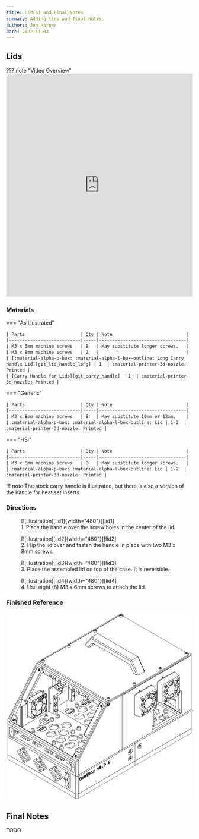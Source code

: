 ```yaml
---
title: Lid(s) and Final Notes
summary: Adding lids and final notes.
authors: Jon Harper
date: 2022-11-03
---
```


## Lids

??? note "Video Overview"
    <iframe src="https://jon-harper.github.io/OmniBox/video/0.9.9/lid.mp4" frameborder="0" width="100%" height="600px" allowfullscreen></iframe>

### Materials

=== "As Illustrated"

    | Parts                     | Qty | Note                            |
    |---------------------------|-----|---------------------------------|
    | M3 x 6mm machine screws   | 8   | May substitute longer screws.   |
    | M3 x 8mm machine screws   | 2   |                                 |
    | [:material-alpha-p-box: :material-alpha-l-box-outline: Long Carry Handle Lid][git_lid_handle_long] | 1  | :material-printer-3d-nozzle: Printed |
    | [Carry Handle for Lids][git_carry_handle] | 1  | :material-printer-3d-nozzle: Printed |

=== "Generic"

    | Parts                     | Qty | Note                            |
    |---------------------------|-----|---------------------------------|
    | M3 x 8mm machine screws   | 8   | May substitute 10mm or 12mm.    |
    | :material-alpha-p-box: :material-alpha-l-box-outline: Lid | 1-2  | :material-printer-3d-nozzle: Printed |

=== "HSI"

    | Parts                     | Qty | Note                            |
    |---------------------------|-----|---------------------------------|
    | M3 x 6mm machine screws   | 8   | May substitute longer screws.   |
    | :material-alpha-p-box: :material-alpha-l-box-outline: Lid | 1-2  | :material-printer-3d-nozzle: Printed |

!!! note
    The stock carry handle is illustrated, but there is also a version of the handle for heat set inserts.

### Directions
                                                            
<figure markdown>
  [![illustration][lid1]{width="480"}][lid1]
  <figcaption>1. Place the handle over the screw holes in the center of the lid.</figcaption>
</figure>

<figure markdown>
  [![illustration][lid2]{width="480"}][lid2]
  <figcaption>2. Flip the lid over and fasten the handle in place with two M3 x 8mm screws.</figcaption>
</figure>

<figure markdown>
  [![illustration][lid3]{width="480"}][lid3]
  <figcaption>3. Place the assembled lid on top of the case. It is reversible.</figcaption>
</figure>

<figure markdown>
  [![illustration][lid4]{width="480"}][lid4]
  <figcaption>4. Use eight (8) M3 x 6mm screws to attach the lid.</figcaption>
</figure>

### Finished Reference

![illustration][lid_final]

## Final Notes

TODO

[lid1]: ../img/assembly/panels/lid/lid1.png
[lid2]: ../img/assembly/panels/lid/lid2.png
[lid3]: ../img/assembly/panels/lid/lid3.png
[lid4]: ../img/assembly/panels/lid/lid4.png
[lid_final]: ../img/assembly/panels/lid/lid_final.png
